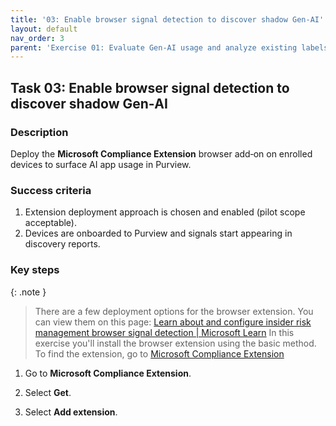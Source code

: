 ```yaml
---
title: '03: Enable browser signal detection to discover shadow Gen‑AI'
layout: default
nav_order: 3
parent: 'Exercise 01: Evaluate Gen‑AI usage and analyze existing labels'
---
```


## Task 03: Enable browser signal detection to discover shadow Gen‑AI

### Description
Deploy the **Microsoft Compliance Extension** browser add‑on on enrolled devices to surface AI app usage in Purview.

### Success criteria
1. Extension deployment approach is chosen and enabled (pilot scope acceptable).
1. Devices are onboarded to Purview and signals start appearing in discovery reports.

### Key steps

{: .note }
> There are a few deployment options for the browser extension. You can view them on this page: [Learn about and configure insider risk management browser signal detection | Microsoft Learn](https://learn.microsoft.com/en-us/purview/insider-risk-management-browser-support#configure-browser-signal-detection-for-microsoft-edge)
> In this exercise you'll install the browser extension using the basic method. 
> To find the extension, go to [Microsoft Compliance Extension](https://microsoftedge.microsoft.com/addons/detail/microsoft-compliance-exte/lcmcgbabdcbngcbcfabdncmoppkajglo) 

1. Go to **Microsoft Compliance Extension**.

1. Select **Get**.

1. Select **Add extension**.